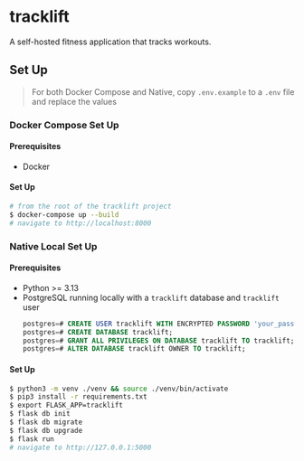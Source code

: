 # tracklift

A self-hosted fitness application that tracks workouts.

## Set Up

> For both Docker Compose and Native, copy `.env.example` to a `.env` file and replace the values

### Docker Compose Set Up

#### Prerequisites

- Docker

#### Set Up

```sh
# from the root of the tracklift project
$ docker-compose up --build
# navigate to http://localhost:8000
```

### Native Local Set Up

#### Prerequisites

- Python >= 3.13
- PostgreSQL running locally with a `tracklift` database and `tracklift` user
  ```sql
  postgres=# CREATE USER tracklift WITH ENCRYPTED PASSWORD 'your_password';
  postgres=# CREATE DATABASE tracklift;
  postgres=# GRANT ALL PRIVILEGES ON DATABASE tracklift TO tracklift;
  postgres=# ALTER DATABASE tracklift OWNER TO tracklift;
  ```

#### Set Up

```sh
$ python3 -m venv ./venv && source ./venv/bin/activate
$ pip3 install -r requirements.txt
$ export FLASK_APP=tracklift
$ flask db init
$ flask db migrate
$ flask db upgrade
$ flask run
# navigate to http://127.0.0.1:5000
```
